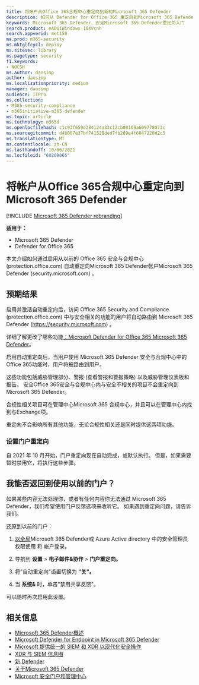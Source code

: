 ```yaml
---
title: 将帐户从Office 365合规中心重定向到新的Microsoft 365 Defender
description: 如何从 Defender for Office 365 重定向到Microsoft 365 Defender。
keywords: Microsoft 365 Defender、安全Microsoft 365 Defender重定向入门
search.product: eADQiWindows 10XVcnh
search.appverid: met150
ms.prod: m365-security
ms.mktglfcycl: deploy
ms.sitesec: library
ms.pagetype: security
f1.keywords:
- NOCSH
ms.author: dansimp
author: dansimp
ms.localizationpriority: medium
manager: dansimp
audience: ITPro
ms.collection:
- M365-security-compliance
- m365initiative-m365-defender
ms.topic: article
ms.technology: m365d
ms.openlocfilehash: c1c93f659d284124a33c12cb08109a609778073c
ms.sourcegitcommit: d4b867e37bf741528ded7fb289e4f6847228d2c5
ms.translationtype: MT
ms.contentlocale: zh-CN
ms.lasthandoff: 10/06/2021
ms.locfileid: "60209065"
---
```

# <a name="redirecting-accounts-from-office-365-security-and-compliance-center-to-microsoft-365-defender"></a>将帐户从Office 365合规中心重定向到Microsoft 365 Defender

[!INCLUDE [Microsoft 365 Defender rebranding](../includes/microsoft-defender.md)]

**适用于：**

- Microsoft 365 Defender
- Defender for Office 365

本文介绍如何通过启用从以前的 Office 365 安全与合规中心 (protection.office.com) 自动重定向Microsoft 365 Defender帐户Microsoft 365 Defender (security.microsoft.com) 。

## <a name="what-to-expect"></a>预期结果
启用并激活自动重定向后，访问 Office 365 Security and Compliance (protection.office.com) 中与安全相关的功能的用户将自动路由到 Microsoft 365 Defender (https://security.microsoft.com) 。  

详细了解更改了哪些功能[：Microsoft Defender for Office 365 Microsoft 365 Defender](microsoft-365-security-center-mdo.md)。

启用自动重定向后，当用户使用 Microsoft 365 Defender 安全与合规中心中的Office 365功能时，用户将被路由到用户。

这些功能包括威胁管理部分、警报 (查看警报和警报策略) 以及威胁管理仪表板和报告。 安全Office 365安全与合规中心内与安全不相关的项目不会重定向到Microsoft 365 Defender。

合规性相关项目可在管理中心Microsoft 365 合规中心，并且可以在管理中心内找到与Exchange项。

重定向不会影响所有其他功能，无论合规性相关还是同时提供这两项功能。

### <a name="set-up-portal-redirection"></a>设置门户重定向

自 2021 年 10 月开始，门户重定向现在自动完成，或默认执行。 但是，如果需要暂时禁用它，将执行这些步骤。

<!--To start routing accounts to Microsoft 365 Defender at security.microsoft.com:

1. Make sure you’re a global administrator or have security administrator permissions in Azure Active directory.
2. [Sign in](https://security.microsoft.com/) to Microsoft 365 Defender.
3. Navigate to **Settings** > **Email & collaboration** > **Portal redirection**.  
4. Toggle the Automatic redirection setting to **On**.
5. Click **Enable** to apply automatic redirection to Microsoft 365 Defender.

> [!NOTE]
> After redirection is enabled, accounts in active sessions while this setting is applied will not be ejected from their session and will only be routed to Microsoft 365 Defender after ending their current session and signing back in again.-->

## <a name="can-i-go-back-to-using-the-former-portal"></a>我能否返回到使用以前的门户？
如果某些内容无法处理你，或者有任何内容你无法通过 Microsoft 365 Defender，我们希望使用门户反馈选项来收听它。 如果遇到重定向问题，请告诉我们。

还原到以前的门户：

1. [以全局](https://security.microsoft.com/)Microsoft 365 Defender或 Azure Active directory 中的安全管理员权限使用 和 帐户登录。

2. 导航到 **设置**  >  **电子邮件&协作**  >  **门户重定向。**

3. 将"自动重定向"设置切换为 **"关"。**

4. 当 **系统&** 时，单击"禁用共享反馈"。

可以随时再次启用此设置。

## <a name="related-information"></a>相关信息
- [Microsoft 365 Defender概述](overview-security-center.md)
- [Microsoft Defender for Endpoint in Microsoft 365 Defender](microsoft-365-security-center-mde.md)
- [Microsoft 提供统一的 SIEM 和 XDR 以现代化安全操作](https://www.microsoft.com/security/blog/?p=91813) 
- [XDR 与 SIEM 信息图](https://afrait.com/blog/xdr-versus-siem/) 
- [新 Defender](https://afrait.com/blog/the-new-defender/) 
- [关于Microsoft 365 Defender](https://www.microsoft.com/microsoft-365/security/microsoft-365-defender) 
- [Microsoft 安全门户和管理中心](portals.md)
